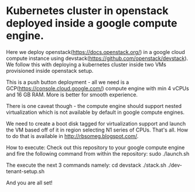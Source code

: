 # Kubernetes cluster in openstack deployed inside a google compute engine.

Here we deploy openstack(https://docs.openstack.org/) in a google cloud compute instance using devstack(https://github.com/openstack/devstack). We follow this with deploying a kubernetes cluster inside two VMs provisioned inside openstack setup.

This is a push button deployment - all we need is a GCP(https://console.cloud.google.com/) compute engine with min 4 vCPUs and 16 GB RAM. More is better for smooth experience. 

There is one caveat though - the compute engine should support nested virtualization which is not available by default in google compute engines. 

We need to create a boot disk tagged for virtualization support and launch the VM based off of it in region selecting N1 series of CPUs. That's all. How to do that is available in http://rbsomeg.blogspot.com/.

How to execute:
Check out this repository to your google compute engine and fire the following command from within the repository:
sudo ./launch.sh

The execute the next 3 commands namely:
 cd devstack
./stack.sh
./dev-tenant-setup.sh

And you are all set!
